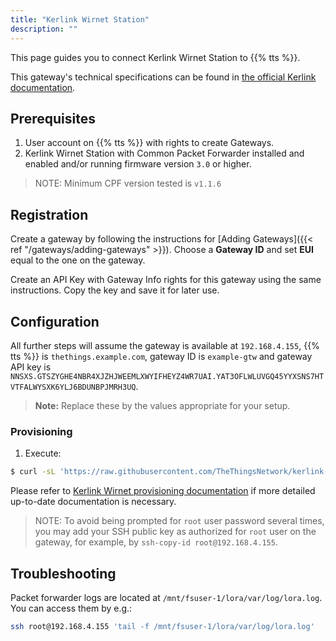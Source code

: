 ```yaml
---
title: "Kerlink Wirnet Station"
description: ""
---
```


This page guides you to connect Kerlink Wirnet Station to {{% tts %}}.

<!--more-->

This gateway's technical specifications can be found in [the official Kerlink documentation](https://www.kerlink.com/product/wirnet-station/). 

## Prerequisites

1. User account on {{% tts %}} with rights to create Gateways.
2. Kerlink Wirnet Station with Common Packet Forwarder installed and enabled and/or running firmware version `3.0` or higher.

> NOTE: Minimum CPF version tested is `v1.1.6`

## Registration

Create a gateway by following the instructions for [Adding Gateways]({{< ref "/gateways/adding-gateways" >}}). Choose a **Gateway ID** and set **EUI** equal to the one on the gateway.

Create an API Key with Gateway Info rights for this gateway using the same instructions. Copy the key and save it for later use.

## Configuration

All further steps will assume the gateway is available at `192.168.4.155`, {{% tts %}} is `thethings.example.com`, gateway ID is `example-gtw` and gateway API key is `NNSXS.GTSZYGHE4NBR4XJZHJWEEMLXWYIFHEYZ4WR7UAI.YAT3OFLWLUVGQ45YYXSNS7HTVTFALWYSXK6YLJ6BDUNBPJMRH3UQ`.

>**Note:** Replace these by the values appropriate for your setup.

### Provisioning

1. Execute: 
```bash
$ curl -sL 'https://raw.githubusercontent.com/TheThingsNetwork/kerlink-wirnet-firmware/v0.0.2/provision.sh' | bash -s -- 'wirnet-station' '192.168.4.155' 'thethings.example.com' 'example-gtw' 'NNSXS.GTSZYGHE4NBR4XJZHJWEEMLXWYIFHEYZ4WR7UAI.YAT3OFLWLUVGQ45YYXSNS7HTVTFALWYSXK6YLJ6BDUNBPJMRH3UQ'
```

Please refer to [Kerlink Wirnet provisioning documentation](https://github.com/TheThingsNetwork/kerlink-wirnet-firmware/tree/v0.0.1#provisioning) if more detailed up-to-date documentation is necessary.

> NOTE: To avoid being prompted for `root` user password several times, you may add your SSH public key as authorized for `root` user on the gateway, for example, by `ssh-copy-id root@192.168.4.155`.

## Troubleshooting

Packet forwarder logs are located at `/mnt/fsuser-1/lora/var/log/lora.log`. You can access them by e.g.:

```bash
ssh root@192.168.4.155 'tail -f /mnt/fsuser-1/lora/var/log/lora.log'
```
